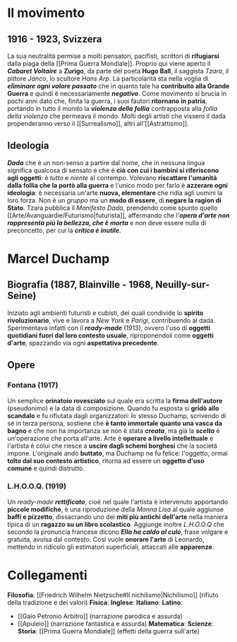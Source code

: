 # Il movimento
## 1916 - 1923, Svizzera
La sua neutralità permise a molti pensatori, pacifisti, scrittori di **rifugiarsi** dalla piaga della [[Prima Guerra Mondiale]]. Proprio qui viene aperto il ***Cabaret Voltaire*** a **Zurigo**, da parte del poeta **Hugo Ball**, il saggista *Tzara*, il pittore *Janco*, lo scultore *Hans Arp*. La particolarità sta nella voglia di ***eliminare ogni valore passato*** che in quanto tale ha **contribuito alla Grande Guerra** e quindi è necessariamente ***negativo***. Come movimento si brucia in pochi anni dato che, finita la guerra, i suoi fautori **ritornano in patria**, portando in tutto il mondo la ***violenza della follia*** contrapposta alla *follia della violenza* che permeava il mondo. Molti degli artisti che vissero il dada propenderanno verso il [[Surrealismo]], altri all'[[Astrattismo]].
## Ideologia
***Dada*** che è un non-senso a partire dal nome, che in nessuna lingua significa qualcosa di sensato e che è **ciò con cui i bambini si riferiscono agli oggetti**: è *tutto* e *niente* al contempo. Volevano **riscattare l'umanità dalla follia che la portò alla guerra** e l'unico modo per farlo è **azzerare ogni ideologia**: è necessaria un'arte **nuova, elementare** che ridia agli uomini la loro forza. Non è un *gruppo* ma un **modo di essere**, di **negare la ragion di Stato**. Tzara pubblica il *Manifesto Dada*, prendendo come spunto quello [[Arte/Avanguardie/Futurismo|futurista]], affermando che l'***opera d'arte non rappresenta più la bellezza, che è morta*** e non deve essere nulla di preconcetto, per cui la ***critica è inutile***. 
# Marcel Duchamp
## Biografia (1887, Blainville - 1968, Neuilly-sur-Seine)
Iniziato agli ambienti futuristi e cubisti, dei quali condivide lo **spirito rivoluzionario**, vive e lavora a *New York* e *Parigi*, contribuendo al dada. Sperimentava infatti con il ***ready-made*** (1913), ovvero l'uso di **oggetti quotidiani fuori dal loro contesto usuale**, riproponendoli come **oggetti d'arte**, spazzando via ogni **aspettativa precedente**.
## Opere
### Fontana (1917)
Un semplice **orinatoio rovesciato** sul quale era scritta la **firma dell'autore** (pseudonimo) e la data di composizione. Quando fu esposta si **gridò allo scandalo** e fu rifiutata dagli organizzatori: lo stesso Duchamp, scrivendo di sé in terza persona, sostiene che **è tanto immortale quanto una vasca da bagno** e che non ha importanza se non è stata ***creata***, ma già la ***scelta*** è un'operazione che porta all'arte. Arte è **operare a livello intellettuale** e l'artista è colui che riesce a **uscire dagli schemi borghesi** che la società impone. L'originale andò **buttato**, ma Duchamp ne fu felice: l'oggetto, ormai **tolto dal suo contesto artistico**, ritorna ad essere un **oggetto d'uso comune** e quindi distrutto.
### L.H.O.O.Q. (1919)
Un *ready-made **rettificato***, cioè nel quale l'artista è intervenuto apportando **piccole modifiche**, è una riproduzione della *Monna Lisa* al quale aggiunse **baffi e pizzetto**, dissacrando uno dei **miti più antichi dell'arte** nella maniera tipica di un **ragazzo su un libro scolastico**. Aggiunge inoltre *L.H.O.O.Q* che secondo la pronuncia francese dicono ***Ella ha caldo al culo***, frase volgare e gratuita, avulsa dal contesto. Così vuole **onorare l'arte** di Leonardo, mettendo in ridicolo gli estimatori superficiali, attaccati alle **apparenze**.
# Collegamenti
**Filosofia**: [[Friedrich Wilhelm Nietzsche#Il nichilismo|Nichilismo]] (rifiuto della tradizione e dei valori)
**Fisica**:
**Inglese**:
**Italiano**:
**Latino**:
- [[Gaio Petronio Arbitro]] (narrazione parodica e assurda)
- [[Apuleio]] (narrazione fantastica e assurda)
**Matematica**:
**Scienze**:
**Storia**: [[Prima Guerra Mondiale]] (effetti della guerra sull'arte)